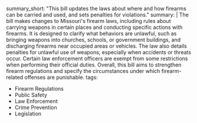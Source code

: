 summary_short: "This bill updates the laws about where and how firearms can be carried and used, and sets penalties for violations."
summary: |
  The bill makes changes to Missouri's firearm laws, including rules about carrying weapons in certain places and conducting specific actions with firearms. It is designed to clarify what behaviors are unlawful, such as bringing weapons into churches, schools, or government buildings, and discharging firearms near occupied areas or vehicles. The law also details penalties for unlawful use of weapons, especially when accidents or threats occur. Certain law enforcement officers are exempt from some restrictions when performing their official duties. Overall, this bill aims to strengthen firearm regulations and specify the circumstances under which firearm-related offenses are punishable.
tags:
  - Firearm Regulations
  - Public Safety
  - Law Enforcement
  - Crime Prevention
  - Legislation
